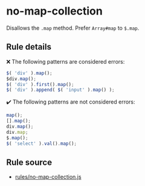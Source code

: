 # no-map-collection

Disallows the `.map` method. Prefer `Array#map` to `$.map`.

## Rule details

❌ The following patterns are considered errors:
```js
$( 'div' ).map();
$div.map();
$( 'div' ).first().map();
$( 'div' ).append( $( 'input' ).map() );
```

✔️ The following patterns are not considered errors:
```js
map();
[].map();
div.map();
div.map;
$.map();
$( 'select' ).val().map();
```
## Rule source

* [rules/no-map-collection.js](../rules/no-map-collection.js)
